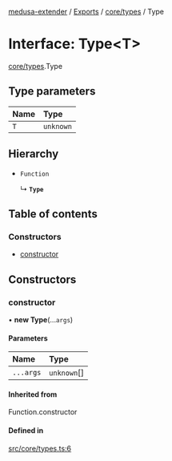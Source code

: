 [medusa-extender](../README.md) / [Exports](../modules.md) / [core/types](../modules/core_types.md) / Type

# Interface: Type<T\>

[core/types](../modules/core_types.md).Type

## Type parameters

| Name | Type |
| :------ | :------ |
| `T` | `unknown` |

## Hierarchy

- `Function`

  ↳ **`Type`**

## Table of contents

### Constructors

- [constructor](core_types.Type.md#constructor)

## Constructors

### constructor

• **new Type**(...`args`)

#### Parameters

| Name | Type |
| :------ | :------ |
| `...args` | `unknown`[] |

#### Inherited from

Function.constructor

#### Defined in

[src/core/types.ts:6](https://github.com/adrien2p/medusa-extender/blob/2db47f5/src/core/types.ts#L6)
